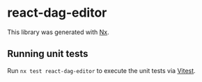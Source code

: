 # react-dag-editor

This library was generated with [Nx](https://nx.dev).

## Running unit tests

Run `nx test react-dag-editor` to execute the unit tests via [Vitest](https://vitest.dev/).
